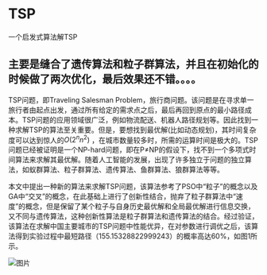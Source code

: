 # TSP
一个启发式算法解TSP

## 主要是缝合了遗传算法和粒子群算法，并且在初始化的时候做了两次优化，最后效果还不错。。。。
TSP问题，即Traveling Salesman Problem，旅行商问题。该问题是在寻求单一旅行者由起点出发，通过所有给定的需求点之后，最后再回到原点的最小路径成本。TSP问题的应用领域很广泛，例如物流配送、机器人路径规划等。因此找到一种求解TSP的算法至关重要。但是，要想找到最优解(比如动态规划)，其时间复杂度可以达到惊人的$O(2^n n^2)$ ，在城市数量较多时，所需的运算时间是极大的。TSP问题已经被证明是一个NP-hard问题，即在P≠NP的假设下，找不到一个多项式时间算法来求解其最优解。随着人工智能的发展，出现了许多独立于问题的独立算法，如蚁群算法、粒子群算法、遗传算法、鱼群算法、狼群算法等等。
  
本文中提出一种新的算法来求解TSP问题，该算法参考了PSO中“粒子”的概念以及GA中“交叉”的概念，在此基础上进行了创新性结合，抛弃了粒子群算法中“速度”的概念，但是保留了某个粒子与自身历史最优解和全局最优解进行信息交换，又不同与遗传算法，这种创新性算法是粒子群算法和遗传算法的结合。经过验证，该算法在求解中国主要城市的TSP问题中性能优异，在对参数进行调优之后，该算法得到实验过程中最短路径（155.15328822999243）的概率高达60%，如图1所示。  
  
![图片](https://user-images.githubusercontent.com/126166790/226162884-d18715ad-e206-4d5b-9ff2-050c221444ca.png)

